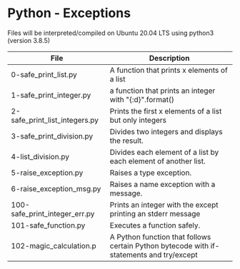 # Python - Exceptions

Files will be interpreted/compiled on Ubuntu 20.04 LTS using python3 (version 3.8.5)

| File | Description|
|---|---|
|0-safe_print_list.py| A function that prints x elements of a list|
|1-safe_print_integer.py| a function that prints an integer with "{:d}".format()|
|2-safe_print_list_integers.py| Prints the first x elements of a list but only integers|
|3-safe_print_division.py| Divides two integers and displays the result.|
|4-list_division.py| Divides each element of a list by each element of another list.|
|5-raise_exception.py| Raises a type exception.|
|6-raise_exception_msg.py| Raises a name exception with a message.|
|100-safe_print_integer_err.py| Prints an integer with the except printing an stderr message|
|101-safe_function.py| Executes a function safely.|
|102-magic_calculation.p| A Python function that follows certain Python bytecode with if-statements and try/except|
